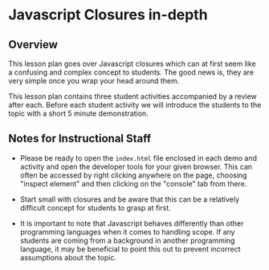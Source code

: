 # Javascript Closures in-depth

## Overview

This lesson plan goes over Javascript closures which can at first seem like a confusing and complex concept to students. The good news is, they are very simple once you wrap your head around them. 

This lesson plan contains three student activities accompanied by a review after each. Before each student activity we will introduce the students to the topic with a short 5 minute demonstration.

## Notes for Instructional Staff

* Please be ready to open the `index.html` file enclosed in each demo and activity and open the developer tools for your given browser. This can often be accessed by right clicking anywhere on the page, choosing "inspect element" and then clicking on the "console" tab from there.

* Start small with closures and be aware that this can be a relatively difficult concept for students to grasp at first.

* It is important to note that Javascript behaves differently than other programming languages when it comes to handling scope. If any students are coming from a background in another programming language, it may be beneficial to point this out to prevent incorrect assumptions about the topic.
